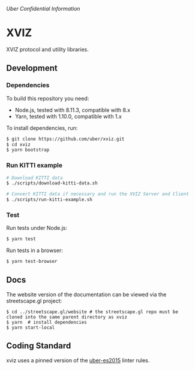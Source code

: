 _Uber Confidential Information_

# XVIZ

XVIZ protocol and utility libraries.

## Development

### Dependencies

To build this repository you need:

- Node.js, tested with 8.11.3, compatible with 8.x
- Yarn, tested with 1.10.0, compatible with 1.x

To install dependencies, run:

```bash
$ git clone https://github.com/uber/xviz.git
$ cd xviz
$ yarn bootstrap
```

### Run KITTI example

```bash
# Download KITTI data
$ ./scripts/download-kitti-data.sh

# Convert KITTI data if necessary and run the XVIZ Server and Client
$ ./scripts/run-kitti-example.sh
```

### Test

Run tests under Node.js:

```bash
$ yarn test
```

Run tests in a browser:

```bash
$ yarn test-browser
```

## Docs

The website version of the documentation can be viewed via the streetscape.gl project:

```
$ cd ../streetscape.gl/website # the streetscape.gl repo must be cloned into the same parent directory as xviz
$ yarn  # install dependencies
$ yarn start-local
```

## Coding Standard

xviz uses a pinned version of the
[uber-es2015](https://www.npmjs.com/package/eslint-config-uber-es2015) linter rules.
